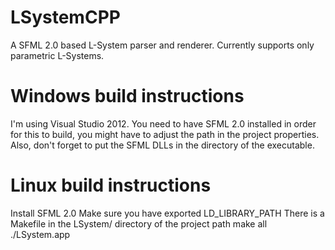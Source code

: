 LSystemCPP
==========
A SFML 2.0 based L-System parser and renderer. Currently supports only parametric L-Systems.

Windows build instructions
==========
I'm using Visual Studio 2012. You need to have SFML 2.0 installed in order for this to build, you might have to adjust
the path in the project properties. Also, don't forget to put the SFML DLLs in the directory of the executable.

Linux build instructions
==========
Install SFML 2.0
Make sure you have exported LD_LIBRARY_PATH
There is a Makefile in the LSystem/ directory of the project path
make all
./LSystem.app
